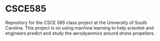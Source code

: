 # CSCE585
Repository for the CSCE 585 class project at the University of South Carolina. This project is on using machine learning to help scientist and engineers predict and study the aerodyanmics around drone propellers.
